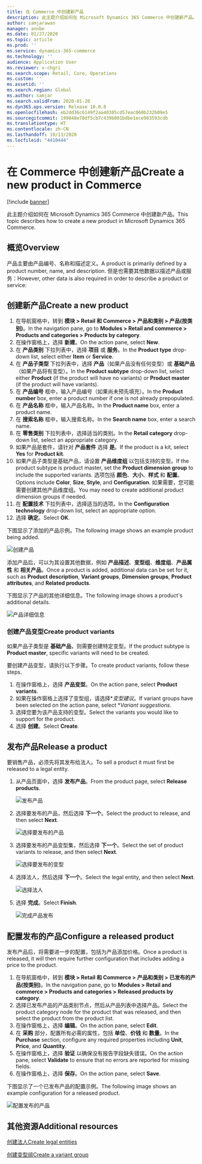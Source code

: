 ```yaml
---
title: 在 Commerce 中创建新产品
description: 此主题介绍如何在 Microsoft Dynamics 365 Commerce 中创建新产品。
author: samjarawan
manager: annbe
ms.date: 01/27/2020
ms.topic: article
ms.prod: ''
ms.service: dynamics-365-commerce
ms.technology: ''
audience: Application User
ms.reviewer: v-chgri
ms.search.scope: Retail, Core, Operations
ms.custom: ''
ms.assetid: ''
ms.search.region: Global
ms.author: samjar
ms.search.validFrom: 2020-01-20
ms.dyn365.ops.version: Release 10.0.8
ms.openlocfilehash: eb2dd36c6149f2aa40305cd57eac060b232b09e5
ms.sourcegitcommit: 199848e78df5cb7c439b001bdbe1ece963593cdb
ms.translationtype: HT
ms.contentlocale: zh-CN
ms.lasthandoff: 10/13/2020
ms.locfileid: "4410444"
---
```

# <a name="create-a-new-product-in-commerce"></a><span data-ttu-id="30c9f-103">在 Commerce 中创建新产品</span><span class="sxs-lookup"><span data-stu-id="30c9f-103">Create a new product in Commerce</span></span>


[!include [banner](includes/banner.md)]

<span data-ttu-id="30c9f-104">此主题介绍如何在 Microsoft Dynamics 365 Commerce 中创建新产品。</span><span class="sxs-lookup"><span data-stu-id="30c9f-104">This topic describes how to create a new product in Microsoft Dynamics 365 Commerce.</span></span>

## <a name="overview"></a><span data-ttu-id="30c9f-105">概览</span><span class="sxs-lookup"><span data-stu-id="30c9f-105">Overview</span></span>

<span data-ttu-id="30c9f-106">产品主要由产品编号、名称和描述定义。</span><span class="sxs-lookup"><span data-stu-id="30c9f-106">A product is primarily defined by a product number, name, and description.</span></span> <span data-ttu-id="30c9f-107">但是也需要其他数据以描述产品或服务：</span><span class="sxs-lookup"><span data-stu-id="30c9f-107">However, other data is also required in order to describe a product or service:</span></span>

## <a name="create-a-new-product"></a><span data-ttu-id="30c9f-108">创建新产品</span><span class="sxs-lookup"><span data-stu-id="30c9f-108">Create a new product</span></span>

1. <span data-ttu-id="30c9f-109">在导航窗格中，转到 **模块 \> Retail 和 Commerce \> 产品和类别 \> 产品(按类别)**。</span><span class="sxs-lookup"><span data-stu-id="30c9f-109">In the navigation pane, go to **Modules \> Retail and commerce \> Products and categories \> Products by category**.</span></span>
1. <span data-ttu-id="30c9f-110">在操作窗格上，选择 **新建**。</span><span class="sxs-lookup"><span data-stu-id="30c9f-110">On the action pane, select **New**.</span></span>
1. <span data-ttu-id="30c9f-111">在 **产品类别** 下拉列表中，选择 **项目** 或 **服务**。</span><span class="sxs-lookup"><span data-stu-id="30c9f-111">In the **Product type** drop-down list, select either **Item** or **Service**.</span></span>
1. <span data-ttu-id="30c9f-112">在 **产品子类型** 下拉列表中，选择 **产品**（如果产品没有任何变型）或 **基础产品**（如果产品将有变型）。</span><span class="sxs-lookup"><span data-stu-id="30c9f-112">In the **Product subtype** drop-down list, select either **Product** (if the product will have no variants) or **Product master** (if the product will have variants).</span></span>
1. <span data-ttu-id="30c9f-113">在 **产品编号** 框中，输入产品编号（如果尚未预先填充）。</span><span class="sxs-lookup"><span data-stu-id="30c9f-113">In the **Product number** box, enter a product number if one is not already prepopulated.</span></span>
1. <span data-ttu-id="30c9f-114">在 **产品名称** 框中，输入产品名称。</span><span class="sxs-lookup"><span data-stu-id="30c9f-114">In the **Product name** box, enter a product name.</span></span>
1. <span data-ttu-id="30c9f-115">在 **搜索名称** 框中，输入搜索名称。</span><span class="sxs-lookup"><span data-stu-id="30c9f-115">In the **Search name** box, enter a search name.</span></span>
1. <span data-ttu-id="30c9f-116">在 **零售类别** 下拉列表中，选择适当的类别。</span><span class="sxs-lookup"><span data-stu-id="30c9f-116">In the **Retail category** drop-down list, select an appropriate category.</span></span>
1. <span data-ttu-id="30c9f-117">如果产品是套件，请针对 **产品套件** 选择 **是**。</span><span class="sxs-lookup"><span data-stu-id="30c9f-117">If the product is a kit, select **Yes** for **Product kit**.</span></span>
1. <span data-ttu-id="30c9f-118">如果产品子类型是基础产品，请设置 **产品维度组** 以包括支持的变型。</span><span class="sxs-lookup"><span data-stu-id="30c9f-118">If the product subtype is product master, set the **Product dimension group** to include the supported variants.</span></span> <span data-ttu-id="30c9f-119">选项包括 **颜色**、**大小**、**样式** 和 **配置**。</span><span class="sxs-lookup"><span data-stu-id="30c9f-119">Options include **Color**, **Size**, **Style**, and **Configuration**.</span></span> <span data-ttu-id="30c9f-120">如果需要，您可能需要创建其他产品维度组。</span><span class="sxs-lookup"><span data-stu-id="30c9f-120">You may need to create additional product dimension groups if needed.</span></span>
1. <span data-ttu-id="30c9f-121">在 **配置技术** 下拉列表中，选择适当的选项。</span><span class="sxs-lookup"><span data-stu-id="30c9f-121">In the **Configuration technology** drop-down list, select an appropriate option.</span></span>
1. <span data-ttu-id="30c9f-122">选择 **确定**。</span><span class="sxs-lookup"><span data-stu-id="30c9f-122">Select **OK**.</span></span>

<span data-ttu-id="30c9f-123">下图显示了添加的产品示例。</span><span class="sxs-lookup"><span data-stu-id="30c9f-123">The following image shows an example product being added.</span></span>

![创建产品](media/create-new-product.png)

<span data-ttu-id="30c9f-125">添加产品后，可以为其设置其他数据，例如 **产品描述**、**变型组**、**维度组**、**产品属性** 和 **相关产品**。</span><span class="sxs-lookup"><span data-stu-id="30c9f-125">Once a product is added, additional data can be set for it, such as **Product description**, **Variant groups**, **Dimension groups**, **Product attributes**, and **Related products**.</span></span>

<span data-ttu-id="30c9f-126">下图显示了产品的其他详细信息。</span><span class="sxs-lookup"><span data-stu-id="30c9f-126">The following image shows a product's additional details.</span></span>

![产品详细信息](media/create-new-product-2.png)

### <a name="create-product-variants"></a><span data-ttu-id="30c9f-128">创建产品变型</span><span class="sxs-lookup"><span data-stu-id="30c9f-128">Create product variants</span></span>

<span data-ttu-id="30c9f-129">如果产品子类型是 **基础产品**，则需要创建特定变型。</span><span class="sxs-lookup"><span data-stu-id="30c9f-129">If the product subtype is **Product master**, specific variants will need to be created.</span></span> 

<span data-ttu-id="30c9f-130">要创建产品变型，请执行以下步骤。</span><span class="sxs-lookup"><span data-stu-id="30c9f-130">To create product variants, follow these steps.</span></span>

1. <span data-ttu-id="30c9f-131">在操作窗格上，选择 **产品变型**。</span><span class="sxs-lookup"><span data-stu-id="30c9f-131">On the action pane, select **Product variants**.</span></span>
1. <span data-ttu-id="30c9f-132">如果在操作窗格上选择了变型组，请选择\**变型建议*。</span><span class="sxs-lookup"><span data-stu-id="30c9f-132">If variant groups have been selected on the action pane, select \**Variant suggestions*.</span></span>
1. <span data-ttu-id="30c9f-133">选择您要为该产品支持的变型。</span><span class="sxs-lookup"><span data-stu-id="30c9f-133">Select the variants you would like to support for the product.</span></span>
1. <span data-ttu-id="30c9f-134">选择 **创建**。</span><span class="sxs-lookup"><span data-stu-id="30c9f-134">Select **Create**.</span></span>

## <a name="release-a-product"></a><span data-ttu-id="30c9f-135">发布产品</span><span class="sxs-lookup"><span data-stu-id="30c9f-135">Release a product</span></span>

<span data-ttu-id="30c9f-136">要销售产品，必须先将其发布给法人。</span><span class="sxs-lookup"><span data-stu-id="30c9f-136">To sell a product it must first be released to a legal entity.</span></span>

1. <span data-ttu-id="30c9f-137">从产品页面中，选择 **发布产品**。</span><span class="sxs-lookup"><span data-stu-id="30c9f-137">From the product page, select **Release products**.</span></span>

    ![发布产品](media/create-new-product-3.png)

1. <span data-ttu-id="30c9f-139">选择要发布的产品，然后选择 **下一个**。</span><span class="sxs-lookup"><span data-stu-id="30c9f-139">Select the product to release, and then select **Next**.</span></span>

    ![选择要发布的产品](media/create-new-product-4.png)

1. <span data-ttu-id="30c9f-141">选择要发布的产品变型集，然后选择 **下一个**。</span><span class="sxs-lookup"><span data-stu-id="30c9f-141">Select the set of product variants to release, and then select **Next**.</span></span>

    ![选择要发布的变型](media/create-new-product-5.png)

1. <span data-ttu-id="30c9f-143">选择法人，然后选择 **下一个**。</span><span class="sxs-lookup"><span data-stu-id="30c9f-143">Select the legal entity, and then select **Next**.</span></span>

    ![选择法人](media/create-new-product-6.png)

1. <span data-ttu-id="30c9f-145">选择 **完成**。</span><span class="sxs-lookup"><span data-stu-id="30c9f-145">Select **Finish**.</span></span>

    ![完成产品发布](media/create-new-product-7.png)

## <a name="configure-a-released-product"></a><span data-ttu-id="30c9f-147">配置发布的产品</span><span class="sxs-lookup"><span data-stu-id="30c9f-147">Configure a released product</span></span>

<span data-ttu-id="30c9f-148">发布产品后，将需要进一步的配置，包括为产品添加价格。</span><span class="sxs-lookup"><span data-stu-id="30c9f-148">Once a product is released, it will then require further configuration that includes adding a price to the product.</span></span>

1. <span data-ttu-id="30c9f-149">在导航窗格中，转到 **模块 \> Retail 和 Commerce \> 产品和类别 \> 已发布的产品(按类别)**。</span><span class="sxs-lookup"><span data-stu-id="30c9f-149">In the navigation pane, go to **Modules \> Retail and commerce \> Products and categories \> Released products by category**.</span></span>
1. <span data-ttu-id="30c9f-150">选择已发布产品的产品类别节点，然后从产品列表中选择产品。</span><span class="sxs-lookup"><span data-stu-id="30c9f-150">Select the product category node for the product that was released, and then select the product from the product list.</span></span>
1. <span data-ttu-id="30c9f-151">在操作窗格上，选择 **编辑**。</span><span class="sxs-lookup"><span data-stu-id="30c9f-151">On the action pane, select **Edit**.</span></span>
1. <span data-ttu-id="30c9f-152">在 **采购** 部分，配置所有必需的属性，包括 **单位**、**价钱** 和 **数量**。</span><span class="sxs-lookup"><span data-stu-id="30c9f-152">In the **Purchase** section, configure any required properties including **Unit**, **Price**,  and **Quantity**.</span></span>
1. <span data-ttu-id="30c9f-153">在操作窗格上，选择 **验证** 以确保没有报告字段缺失错误。</span><span class="sxs-lookup"><span data-stu-id="30c9f-153">On the action pane, select **Validate** to ensure that no errors are reported for missing fields.</span></span>
1. <span data-ttu-id="30c9f-154">在操作窗格上，选择 **保存**。</span><span class="sxs-lookup"><span data-stu-id="30c9f-154">On the action pane, select **Save**.</span></span>

<span data-ttu-id="30c9f-155">下图显示了一个已发布产品的配置示例。</span><span class="sxs-lookup"><span data-stu-id="30c9f-155">The following image shows an example configuration for a released product.</span></span>

![配置发布的产品](media/create-new-product-8.png)

## <a name="additional-resources"></a><span data-ttu-id="30c9f-157">其他资源</span><span class="sxs-lookup"><span data-stu-id="30c9f-157">Additional resources</span></span>

[<span data-ttu-id="30c9f-158">创建法人</span><span class="sxs-lookup"><span data-stu-id="30c9f-158">Create legal entities</span></span>](channels-legal-entities.md)

[<span data-ttu-id="30c9f-159">创建变型组</span><span class="sxs-lookup"><span data-stu-id="30c9f-159">Create a variant group</span></span>](create-variant-group.md) 
